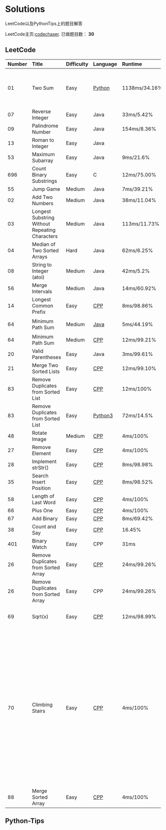 # Solutions

LeetCode以及PythonTips上的题目解答

LeetCode主页:[codechaser](https://leetcode.com/coderchaser/).
已做题目数： **30**

## LeetCode

|Number|Title|Difficulty|Language|Runtime|Mind|
|:--|:--|:--|:--|:--|:--|
|01|Two Sum|Easy|[Python](https://github.com/foreverlms/solutions/blob/master/python/leetcode01.py)|1138ms/34.16%|列表转字典，哈希表|
|07|Reverse Integer|Easy|Java|33ms/5.42%||
|09|Palindrome Number|Easy|Java|154ms/8.36%||
|13|Roman to Integer|Easy|Java||
|53|Maximum Subarray|Easy|Java|9ms/21.6%||
|696|Count Binary Substrings|Easy|C|12ms/75.00%||
|55|Jump Game|Medium|Java|7ms/39.21%||
|02|Add Two Numbers|Medium|Java|38ms/11.04%||
|03|Longest Substring Without Repeating Characters|Medium|Java|113ms/11.73%||
|04|Median of Two Sorted Arrays|Hard|Java|62ms/6.25%||
|08|String to Integer (atoi)|Medium|Java|42ms/5.2%||
|56|Merge Intervals|Medium|Java|14ms/60.92%||
|14|Longest Common Prefix|Easy|[CPP](https://github.com/foreverlms/solutions/blob/master/cpp/src/leetcode14.cpp)|8ms/98.86%||
|64|Minimum Path Sum|Medium|[Java](https://github.com/foreverlms/solutions/blob/master/java/src/com/bob/Solution.java)|5ms/44.19%|动态规划|
|64|Minimum Path Sum|Medium|[CPP](https://github.com/foreverlms/solutions/blob/master/cpp/src/leetcode64.cpp)|12ms/99.21%||
|20|Valid Parentheses|Easy|Java|3ms/99.61%||
|21|Merge Two Sorted Lists|Easy|[CPP](https://github.com/foreverlms/solutions/blob/master/cpp/src/leetcode21.cpp)|12ms/99.10%||
|83|Remove Duplicates from Sorted List|Easy|[CPP](https://github.com/foreverlms/solutions/blob/master/cpp/src/leetcode83.cpp)|12ms/100%||
|83|Remove Duplicates from Sorted List|Easy|[Python3](https://github.com/foreverlms/solutions/blob/master/python/leetcode83.py)|72ms/14.5%||
|48|Rotate Image|Medium|[CPP](https://github.com/foreverlms/solutions/blob/master/cpp/src/leetcode48.cpp)|4ms/100%||
|27|Remove Element|Easy|[CPP](https://github.com/foreverlms/solutions/blob/master/cpp/src/leetcode21.cpp)|4ms/100%||
|28|Implement strStr()|Easy|[CPP](https://github.com/foreverlms/solutions/blob/master/cpp/src/leetcode28.cpp)|8ms/98.98%||
|35|Search Insert Position|Easy|[CPP](https://github.com/foreverlms/solutions/blob/master/cpp/src/leetcode35.cpp)|8ms/98.52%||
|58|Length of Last Word|Easy|[CPP](https://github.com/foreverlms/solutions/blob/master/cpp/src/leetcod58.cpp)|4ms/100%||
|66|Plus One|Easy|[CPP](https://github.com/foreverlms/solutions/blob/master/cpp/src/leetcode66.cpp)|4ms/100%||
|67|Add Binary|Easy|[CPP](https://github.com/foreverlms/solutions/blob/master/cpp/src/leetcode67.cpp)|8ms/69.42%||
|38|Count and Say|Easy|[CPP](https://github.com/foreverlms/solutions/blob/master/cpp/src/leetcode38.cpp)|16.45%||
|401|Binary Watch|Easy|CPP|31ms||
|26|Remove Duplicates from Sorted Array|Easy|[CPP](https://github.com/foreverlms/solutions/blob/master/cpp/src/leetcode26.cpp)|24ms/99.26%||
|26|Remove Duplicates from Sorted Array|Easy|CPP|24ms/99.26%||
|69|Sqrt(x)|Easy|[CPP](https://github.com/foreverlms/solutions/blob/master/cpp/src/leetcode69.cpp)|12ms/98.99%|牛顿迭代法|
|70|Climbing Stairs|Easy|[CPP](https://github.com/foreverlms/solutions/blob/master/cpp/src/leetcode70.cpp)|4ms/100%|类似于斐波那契数列，当前台阶需要的步数等于前两阶和前一阶的步数之和。`f(n) = f(n-1) + f(n-2)`|
|88|Merge Sorted Array|Easy|[CPP](https://github.com/foreverlms/solutions/blob/master/cpp/src/leetcode88.cpp)|4ms/100%|见链接|
## Python-Tips
